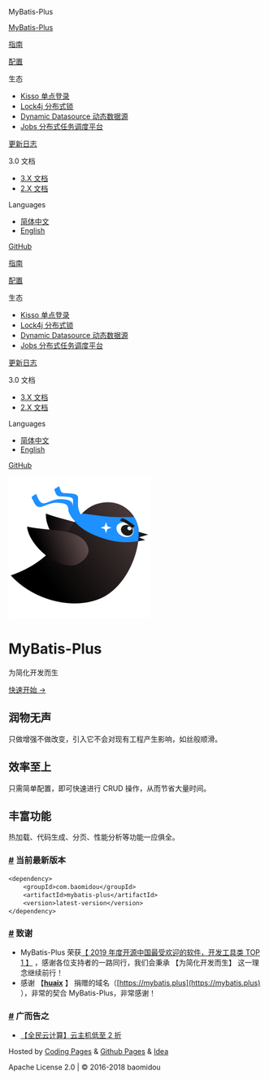   MyBatis-Plus    

[MyBatis-Plus](/)

[指南](/guide/)

[配置](/config/)

生态

*   [Kisso 单点登录](https://gitee.com/baomidou/kisso)
*   [Lock4j 分布式锁](https://gitee.com/baomidou/lock4j-spring-boot-starter)
*   [Dynamic Datasource 动态数据源](https://github.com/baomidou/dynamic-datasource-spring-boot-starter)
*   [Jobs 分布式任务调度平台](https://github.com/baomidou/jobs)

[更新日志](https://github.com/baomidou/mybatis-plus/blob/3.0/CHANGELOG.md)

3.0 文档

*   [3.X 文档](https://mybatis.plus)
*   [2.X 文档](https://baomidou.gitee.io/mybatis-plus-doc/#/)

Languages

*   [简体中文](/)
*   [English](/en/)

[GitHub](https://github.com/baomidou/mybatis-plus)

[指南](/guide/)

[配置](/config/)

生态

*   [Kisso 单点登录](https://gitee.com/baomidou/kisso)
*   [Lock4j 分布式锁](https://gitee.com/baomidou/lock4j-spring-boot-starter)
*   [Dynamic Datasource 动态数据源](https://github.com/baomidou/dynamic-datasource-spring-boot-starter)
*   [Jobs 分布式任务调度平台](https://github.com/baomidou/jobs)

[更新日志](https://github.com/baomidou/mybatis-plus/blob/3.0/CHANGELOG.md)

3.0 文档

*   [3.X 文档](https://mybatis.plus)
*   [2.X 文档](https://baomidou.gitee.io/mybatis-plus-doc/#/)

Languages

*   [简体中文](/)
*   [English](/en/)

[GitHub](https://github.com/baomidou/mybatis-plus)

![hero](/img/logo.png)

MyBatis-Plus
============

为简化开发而生

[快速开始 →](/guide/)

润物无声
----

只做增强不做改变，引入它不会对现有工程产生影响，如丝般顺滑。

效率至上
----

只需简单配置，即可快速进行 CRUD 操作，从而节省大量时间。

丰富功能
----

热加载、代码生成、分页、性能分析等功能一应俱全。

### [#](#当前最新版本) 当前最新版本

    <dependency>
        <groupId>com.baomidou</groupId>
        <artifactId>mybatis-plus</artifactId>
        <version>latest-version</version>
    </dependency>
    

### [#](#致谢) 致谢

*   MyBatis-Plus 荣获[【 2019 年度开源中国最受欢迎的软件，开发工具类 TOP 1 】](https://www.oschina.net/project/top_cn_2019) ，感谢各位支持者的一路同行，我们会秉承 【为简化开发而生】 这一理念继续前行！
*   感谢 【**[huaix](https://gitee.com/youthdream)** 】 捐赠的域名（[https://mybatis.plus](https://mybatis.plus) ），非常的契合 MyBatis-Plus，非常感谢！

### [#](#广而告之) 广而告之

*   [【全民云计算】云主机低至 2 折](https://promotion.aliyun.com/ntms/act/qwbk.html?userCode=5wbjwd1y)

Hosted by [Coding Pages](https://pages.coding.me) & [Github Pages](https://pages.github.com) & [Idea](http://www.jetbrains.com)

Apache License 2.0 | © 2016-2018 baomidou
